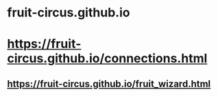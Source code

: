 # fruit-circus.github.io

# https://fruit-circus.github.io/connections.html

## https://fruit-circus.github.io/fruit_wizard.html
